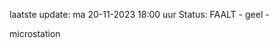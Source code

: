 laatste update: 
ma 20-11-2023 18:00   uur 
Status: FAALT - geel - 
<div class="service Y">microstation</div>